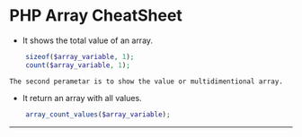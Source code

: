 # PHP Array CheatSheet

* It shows the total value of an array. 
```php
    sizeof($array_variable, 1);
    count($array_variable, 1); 
```
    The second perametar is to show the value or multidimentional array.
    
* It return an array with all values.  
```php
    array_count_values($array_variable);
```
***